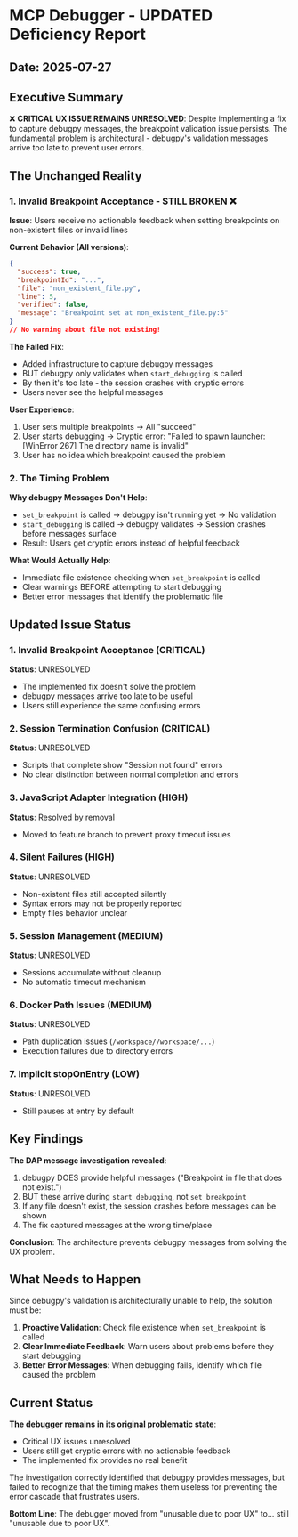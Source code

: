 # MCP Debugger - UPDATED Deficiency Report

## Date: 2025-07-27

## Executive Summary

❌ **CRITICAL UX ISSUE REMAINS UNRESOLVED**: Despite implementing a fix to capture debugpy messages, the breakpoint validation issue persists. The fundamental problem is architectural - debugpy's validation messages arrive too late to prevent user errors.

## The Unchanged Reality

### 1. Invalid Breakpoint Acceptance - STILL BROKEN ❌

**Issue**: Users receive no actionable feedback when setting breakpoints on non-existent files or invalid lines

**Current Behavior (All versions)**:
```json
{
  "success": true,
  "breakpointId": "...",
  "file": "non_existent_file.py",
  "line": 5,
  "verified": false,
  "message": "Breakpoint set at non_existent_file.py:5"
}
// No warning about file not existing!
```

**The Failed Fix**: 
- Added infrastructure to capture debugpy messages
- BUT debugpy only validates when `start_debugging` is called
- By then it's too late - the session crashes with cryptic errors
- Users never see the helpful messages

**User Experience**:
1. User sets multiple breakpoints → All "succeed"
2. User starts debugging → Cryptic error: "Failed to spawn launcher: [WinError 267] The directory name is invalid"
3. User has no idea which breakpoint caused the problem

### 2. The Timing Problem

**Why debugpy Messages Don't Help**:
- `set_breakpoint` is called → debugpy isn't running yet → No validation
- `start_debugging` is called → debugpy validates → Session crashes before messages surface
- Result: Users get cryptic errors instead of helpful feedback

**What Would Actually Help**:
- Immediate file existence checking when `set_breakpoint` is called
- Clear warnings BEFORE attempting to start debugging
- Better error messages that identify the problematic file

## Updated Issue Status

### 1. Invalid Breakpoint Acceptance (CRITICAL)

**Status**: UNRESOLVED
- The implemented fix doesn't solve the problem
- debugpy messages arrive too late to be useful
- Users still experience the same confusing errors

### 2. Session Termination Confusion (CRITICAL)

**Status**: UNRESOLVED
- Scripts that complete show "Session not found" errors
- No clear distinction between normal completion and errors

### 3. JavaScript Adapter Integration (HIGH)

**Status**: Resolved by removal
- Moved to feature branch to prevent proxy timeout issues

### 4. Silent Failures (HIGH)

**Status**: UNRESOLVED
- Non-existent files still accepted silently
- Syntax errors may not be properly reported
- Empty files behavior unclear

### 5. Session Management (MEDIUM)

**Status**: UNRESOLVED
- Sessions accumulate without cleanup
- No automatic timeout mechanism

### 6. Docker Path Issues (MEDIUM)

**Status**: UNRESOLVED
- Path duplication issues (`/workspace//workspace/...`)
- Execution failures due to directory errors

### 7. Implicit stopOnEntry (LOW)

**Status**: UNRESOLVED
- Still pauses at entry by default

## Key Findings

**The DAP message investigation revealed**:
1. debugpy DOES provide helpful messages ("Breakpoint in file that does not exist.")
2. BUT these arrive during `start_debugging`, not `set_breakpoint`
3. If any file doesn't exist, the session crashes before messages can be shown
4. The fix captured messages at the wrong time/place

**Conclusion**: The architecture prevents debugpy messages from solving the UX problem.

## What Needs to Happen

Since debugpy's validation is architecturally unable to help, the solution must be:

1. **Proactive Validation**: Check file existence when `set_breakpoint` is called
2. **Clear Immediate Feedback**: Warn users about problems before they start debugging
3. **Better Error Messages**: When debugging fails, identify which file caused the problem

## Current Status

**The debugger remains in its original problematic state**:
- Critical UX issues unresolved
- Users still get cryptic errors with no actionable feedback
- The implemented fix provides no real benefit

The investigation correctly identified that debugpy provides messages, but failed to recognize that the timing makes them useless for preventing the error cascade that frustrates users.

**Bottom Line**: The debugger moved from "unusable due to poor UX" to... still "unusable due to poor UX".
